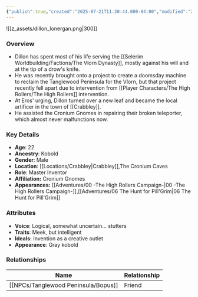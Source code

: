 ```yaml
---
{"publish":true,"created":"2025-07-21T11:30:44.000-04:00","modified":"2025-09-17T12:53:21.649-04:00","published":"2025-09-17T12:53:21.649-04:00","cssclasses":"","Age":"22","Ancestry":"Kobold","Gender":"Male","Location":["[[Locations/Crabbley]]","The Cronium Caves"],"Role":["Master Inventor"],"Affiliation":["Cronium Gnomes"],"Appearances":["[[00 -The High Rollers Campaign-]]","[[06 The Hunt for Pill'Grim]]"]}
---
```



![[z_assets/dillon_lonergan.png|300]]

### Overview
- Dillon has spent most of his life serving the [[Selerim Worldbuilding/Factions/The Vlorn Dynasty]], mostly against his will and at the tip of a drow's knife. 
- He was recently brought onto a project to create a doomsday machine to reclaim the Tanglewood Peninsula for the Vlorn, but that project recently fell apart due to intervention from [[Player Characters/The High Rollers/The High Rollers]] intervention. 
- At Eros' urging, Dillon turned over a new leaf and became the local artificer in the town of [[Crabbley]].
- He assisted the Cronium Gnomes in repairing their broken teleporter, which almost never malfunctions now.

### Key Details
- **Age**: 22
- **Ancestry**: Kobold
- **Gender**: Male
- **Location**: [[Locations/Crabbley\|Crabbley]],The Cronium Caves
- **Role**: Master Inventor
- **Affiliation:** Cronium Gnomes
- **Appearances:** [[Adventures/00 -The High Rollers Campaign-\|00 -The High Rollers Campaign-]],[[Adventures/06 The Hunt for Pill'Grim\|06 The Hunt for Pill'Grim]]

### Attributes
- **Voice**: Logical, somewhat uncertain... stutters
- **Traits**: Meek, but intelligent
- **Ideals:** Invention as a creative outlet
- **Appearance**: Gray kobold

### Relationships

| Name      | Relationship |
| --------- | ------------ |
| [[NPCs/Tanglewood Peninsula/Bopus]] | Friend       |
